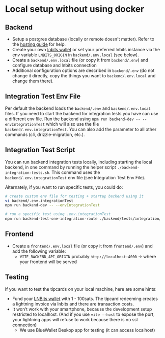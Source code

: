 # Local setup without using docker

## Backend

- Setup a postgres database (locally or remote doesn't matter). Refer to the [hosting guide](../host-your-own-tip-cards/guide.md) for help.
- Create your own [lnbits wallet](https://demo.lnbits.com/) or set your preferred lnbits instance via the env variable `LNBITS_ORIGIN` in `backend/.env.local` (see below).
- Create a `backend/.env.local` file (or copy it from `backend/.env`) and configure database and lnbits connection
- Additional configuration options are described in `backend/.env` (do not change it directly, copy the things you want to `backend/.env.local` and change them there).

## Integration Test Env File

Per default the backend loads the `backend/.env` and `backend/.env.local` files. If you need to start the backend for integration tests you have can use a different env file. Run the backend using `npm run backend-dev -- --envIntegrationTest` which will also use the file `backend/.env.integrationTest`. You can also add the parameter to all other commands (cli, drizzle-migration, etc.).

## Integration Test Script

You can run backend integration tests locally, including starting the local backend, in one command by running the helper script `./backend-integration-tests.sh`. This command uses the `backend/.env.integrationTest` env file (see Integration Test Env File).

Alternately, if you want to run specific tests, you could do:

```bash
# create custom env file for testing + startup backend using it
vi backend/.env.integrationTest
npm run backend-dev -- --envIntegrationTest

# run a specific test using .env.integrationTest
npm run backend-test-one-integration-route ./backend/tests/integration/your/custom/test.ts
```

## Frontend

- Create a `frontend/.env.local` file  (or copy it from `frontend/.env`)  and add the following variable:
  - `VITE_BACKEND_API_ORIGIN` probably `http://localhost:4000` -> where your frontend will be served

## Testing

If you want to test the tipcards on your local machine, here are some hints:

- Fund your [LNBits wallet](https://demo.lnbits.com/wallet) with 1 - 100sats. The tipcard redeeming creates a lightning invoice via lnbits and there are transaction costs.
- It won't work with your smartphone, because the development setup restricted to localhost. (And if you use `vite --host` to expose the port,
your lightning apps will refuse to work because there is no ssl connection)
  - We use BlueWallet Deskop app for testing (it can access localhost)
